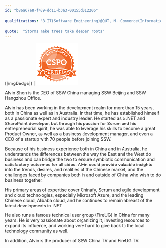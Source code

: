 ```yaml
---
id: "b86a67e8-f459-dd11-b3a3-00155d012206"

qualifications: "B.IT(Software Engineering)@QUT, M. Commerce(Information System)@UNSW, M.Management@University of Melbourne, CSPO, MCPD, MCTS"

quote:  "Storms make trees take deeper roots"
---
```


[[imgBadge]]
| ![](../badges/Certification-scrumalliance-owner-1.png) 
  
  
Alvin Shen is the CEO of SSW China managing SSW Beijing and SSW Hangzhou Office.  

Alvin has been working in the development realm for more than 15 years, both in China as well as in Australia. In that time, he has established himself as a passionate expert and industry leader. He started as a .NET and SharePoint developer, but through his passion for Scrum and his entrepreneurial spirit, he was able to leverage his skills to become a great Product Owner, as well as a business development manager, and even a CEO of a startup with 70 people before joining SSW.  

Because of his business experience both in China and in Australia, he understands the differences between the way the East and the West do business and can bridge the two to ensure symbiotic communication and satisfactory outcomes for all sides. Alvin could provide valuable insights into the trends, desires, and realities of the Chinese market, and the challenges faced by companies both in and outside of China who wish to do business together.   

His primary areas of expertise cover Chinafy, Scrum and agile development and cloud technologies, especially Microsoft Azure, and the leading Chinese cloud, Alibaba cloud, and he continues to remain abreast of the latest developments in .NET.  

He also runs a famous technical user group (FireUG) in China for many years. He is very passionate about organizing it, investing resources to expand its influence, and working very hard to give back to the local technology community as well.

In addition, Alvin is the producer of SSW China TV and FireUG TV. 
